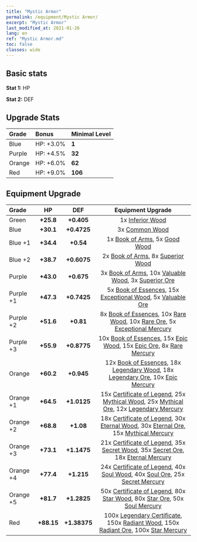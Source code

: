 ```yaml
---
title: "Mystic Armor"
permalink: /equipment/Mystic Armor/
excerpt: "Mystic Armor"
last_modified_at: 2021-01-26
lang: en
ref: "Mystic Armor.md"
toc: false
classes: wide
---
```


## Basic stats
 **Stat 1:** HP

 **Stat 2:** DEF

## Upgrade Stats
  |     Grade    |   Bonus | Minimal Level | 
  |:-------------|:--------|:--------------| 
  | Blue | HP: +3.0% | **1** | 
  | Purple | HP: +4.5% | **32** | 
  | Orange | HP: +6.0% | **62** | 
  | Red | HP: +9.0% | **106** | 


## Equipment Upgrade
  |          Grade      | HP | DEF | Equipment Upgrade |
  |:--------------------|:---------:|:---------:|:----------------:|
  | Green | **+25.8** | **+0.405** | 1x [ Inferior Wood](/Items/mat_12/) |
  | Blue | **+30.1** | **+0.4725** | 3x [ Common Wood](/Items/mat_53/) |
  | Blue +1 | **+34.4** | **+0.54** | 1x [ Book of Arms](/Items/mat_32/), 5x [ Good Wood](/Items/mat_90/) |
  | Blue +2 | **+38.7** | **+0.6075** | 2x [ Book of Arms](/Items/mat_71/), 8x [ Superior Wood](/Items/mat_28/) |
  | Purple | **+43.0** | **+0.675** | 3x [ Book of Arms](/Items/mat_6/), 10x [ Valuable Wood](/Items/mat_43/), 3x [ Superior Ore](/Items/mat_13/) |
  | Purple +1 | **+47.3** | **+0.7425** | 5x [ Book of Essences](/Items/mat_44/), 15x [ Exceptional Wood](/Items/mat_82/), 5x [ Valuable Ore](/Items/mat_55/) |
  | Purple +2 | **+51.6** | **+0.81** | 8x [ Book of Essences](/Items/mat_84/), 10x [ Rare Wood](/Items/mat_14/), 10x [ Rare Ore](/Items/mat_2/), 5x [ Exceptional Mercury](/Items/mat_91/) |
  | Purple +3 | **+55.9** | **+0.8775** | 10x [ Book of Essences](/Items/mat_20/), 15x [ Epic Wood](/Items/mat_57/), 15x [ Epic Ore](/Items/mat_42/), 8x [ Rare Mercury](/Items/mat_29/) |
  | Orange | **+60.2** | **+0.945** | 12x [ Book of Essences](/Items/mat_60/), 18x [ Legendary Wood](/Items/mat_93/), 18x [ Legendary Ore](/Items/mat_81/), 10x [ Epic Mercury](/Items/mat_70/) |
  | Orange +1 | **+64.5** | **+1.0125** | 15x [ Certificate of Legend](/Items/mat_96/), 25x [ Mythical Wood](/Items/mat_9/), 25x [ Mythical Ore](/Items/mat_23/), 12x [ Legendary Mercury](/Items/mat_3/) |
  | Orange +2 | **+68.8** | **+1.08** | 18x [ Certificate of Legend](/Items/mat_25/), 30x [ Eternal Wood](/Items/mat_75/), 30x [ Eternal Ore](/Items/mat_36/), 15x [ Mythical Mercury](/Items/mat_50/) |
  | Orange +3 | **+73.1** | **+1.1475** | 21x [ Certificate of Legend](/Items/mat_38/), 35x [ Secret Wood](/Items/mat_87/), 35x [ Secret Ore](/Items/mat_99/), 18x [ Eternal Mercury](/Items/mat_62/) |
  | Orange +4 | **+77.4** | **+1.215** | 24x [ Certificate of Legend](/Items/mat_100/), 40x [ Soul Wood](/Items/mat_49/), 40x [ Soul Ore](/Items/mat_8/), 25x [ Secret Mercury](/Items/mat_22/) |
  | Orange +5 | **+81.7** | **+1.2825** | 50x [ Certificate of Legend](/Items/mat_11/), 80x [ Star Wood](/Items/mat_63/), 80x [ Star Ore](/Items/mat_72/), 50x [ Soul Mercury](/Items/mat_34/) |
  | Red | **+88.15** | **+1.38375** | 100x [ Legendary Certificate](/Items/mat_76/), 150x [ Radiant Wood](/Items/mat_21/), 150x [ Radiant Ore](/Items/mat_88/), 100x [ Star Mercury](/Items/mat_98/) |

